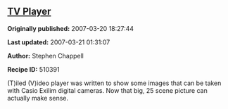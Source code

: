 ## [TV Player](https://code.activestate.com/recipes/510391-tv-player)

**Originally published:** 2007-03-20 18:27:44

**Last updated:** 2007-03-21 01:31:07

**Author:** Stephen Chappell

**Recipe ID:** 510391

(T)iled (V)ideo player was written to show some images
that can be taken with Casio Exilim digital cameras.
Now that big, 25 scene picture can actually make sense.
